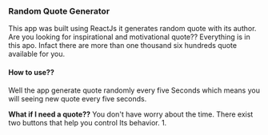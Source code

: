 ### Random Quote Generator
This app was built using ReactJs it generates
random quote with its author. Are you looking for inspirational and motivational quote??
Everything is in this apo. Infact there are more than one thousand six hundreds quote available for you. 

#### How to use??
Well the app generate quote randomly every five 
Seconds which means you will seeing new quote every five seconds.

**What if I need a quote??**
You don't have worry about the time. 
There exist two buttons that help you control
Its behavior.
1. 
